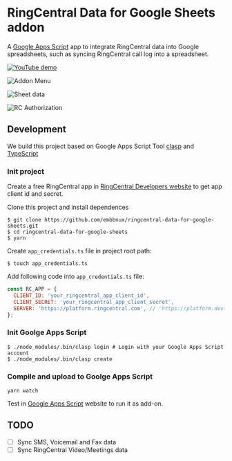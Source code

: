 # RingCentral Data for Google Sheets addon

A [Google Apps Script](https://script.google.com/) app to integrate RingCentral data into Google spreadsheets, such as syncing RingCentral call log into a spreadsheet.

[![YouTube demo](https://user-images.githubusercontent.com/7036536/82449001-1e98c600-9add-11ea-8158-d114ae14ed8c.png)](https://www.youtube.com/watch?v=KFZYqYbCfWc)

![Addon Menu](https://user-images.githubusercontent.com/7036536/82354777-dc677a00-9a33-11ea-8d09-69d7c0db4e92.png)

![Sheet data](https://user-images.githubusercontent.com/7036536/82349700-05384100-9a2d-11ea-896a-a1c739b9e12d.png)

![RC Authorization](https://user-images.githubusercontent.com/7036536/82349873-3a449380-9a2d-11ea-9421-40e00e710d1f.png)

## Development

We build this project based on Google Apps Script Tool [clasp](https://developers.google.com/apps-script/guides/clasp) and [TypeScript](https://developers.google.com/apps-script/guides/typescript)

### Init project

Create a free RingCentral app in [RingCentral Developers website](http://developers.ringcentral.com/) to get app client id and secret.

Clone this project and install dependences

```
$ git clone https://github.com/embbnux/ringcentral-data-for-google-sheets.git
$ cd ringcentral-data-for-google-sheets
$ yarn
```

Create `app_credentials.ts` file in project root path:

```
$ touch app_credentials.ts
```

Add following code into `app_credentials.ts` file:

```js
const RC_APP = {
  CLIENT_ID: 'your_ringcentral_app_client_id',
  CLIENT_SECRET: 'your_ringcentral_app_client_secret',
  SERVER: 'https://platform.ringcentral.com', // 'https://platform.devtest.ringcentral.com' for Sandbox Environment
};
```

### Init Goolge Apps Script

```
$ ./node_modules/.bin/clasp login # Login with your Google Apps Script account
$ ./node_modules/.bin/clasp create
```

### Compile and upload to Goolge Apps Script

```
yarn watch
```

Test in [Google Apps Script](https://script.google.com/) website to run it as add-on.

## TODO

- [ ] Sync SMS, Voicemail and Fax data
- [ ] Sync RingCentral Video/Meetings data
